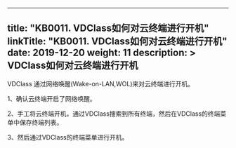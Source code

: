 
---
title: "KB0011. VDClass如何对云终端进行开机"
linkTitle: "KB0011. VDClass如何对云终端进行开机"
date: 2019-12-20
weight: 11
description: >
    VDClass如何对云终端进行开机
---


VDClass 通过网络唤醒(Wake-on-LAN,WOL)来对云终端进行开机。

1、确认云终端开启了网络唤醒。 

2、手工将云终端开机，通过VDClass搜索到所有终端，然后在VDClass的终端菜单中保存终端列表。

3、然后通过VDClass的终端菜单进行开机。 






